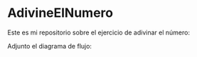 # AdivineElNumero

Este es mi repositorio sobre el ejercicio de adivinar el número:








Adjunto el diagrama de flujo:
